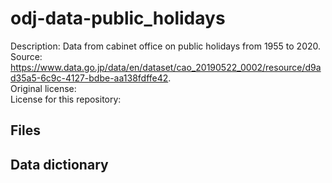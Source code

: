# odj-data-public_holidays

Description: Data from cabinet office on public holidays from 1955 to 2020.  
Source: https://www.data.go.jp/data/en/dataset/cao_20190522_0002/resource/d9ad35a5-6c9c-4127-bdbe-aa138fdffe42.  
Original license:   
License for this repository:  

## Files

## Data dictionary

